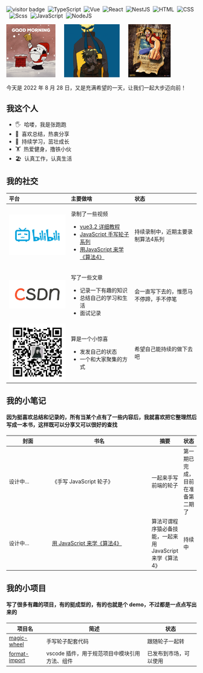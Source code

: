 <img
  src="https://visitor-badge.glitch.me/badge?page_id=zhangpaopao0609"
  alt="visitor badge"
/>&nbsp;&nbsp;<img src="https://img.shields.io/badge/TypeScript-007ACC?style=flat&#38;logo=typescript&#38;logoColor=white" alt="TypeScript"/>&nbsp;&nbsp;<img src="https://img.shields.io/badge/Vue.js-35495E?style=flat&#38;logo=vue.js&#38;logoColor=4FC08" alt="Vue"/>&nbsp;&nbsp;<img src="https://img.shields.io/badge/React-20232A?style=flat&#38;logo=react&#38;logoColor=61DAFB" alt="React"/>&nbsp;&nbsp;<img src="https://img.shields.io/badge/-NestJs-ea2845?style=flat&#38;logo=nestjs&#38;logoColor=white" alt="NestJS"/>&nbsp;&nbsp;<img src="https://img.shields.io/badge/HTML5-E34F26?style=flat&#38;logo=html5&#38;logoColor=white" alt="HTML"/>&nbsp;&nbsp;<img src="https://img.shields.io/badge/CSS3-1572B6?style=flat&#38;logo=css3&#38;logoColor=white" alt="CSS"/>&nbsp;&nbsp;<img src="https://img.shields.io/badge/Sass-CC6699?style=flat&#38;logo=sass&#38;logoColor=white" alt="Scss"/>&nbsp;&nbsp;<img src="https://img.shields.io/badge/JavaScript-F7DF1E?style=flat&#38;logo=javascript&#38;logoColor=black" alt="JavaScript"/>&nbsp;&nbsp;<img src="https://img.shields.io/badge/Node.js-43853D?style=flat&#38;logo=node.js&#38;logoColor=white" alt="NodeJS"/>&nbsp;&nbsp;

<img src="./src/img/love/day.gif" height="140" alt="day" />&nbsp;&nbsp;&nbsp;&nbsp;&nbsp;&nbsp;<img src="./src/img/love/naruto.gif" height="140" alt="naruto" />&nbsp;&nbsp;&nbsp;&nbsp;&nbsp;&nbsp;<img src="./src/img/love/onepiece.gif" height="140" alt="onepiece" />&nbsp;&nbsp;&nbsp;&nbsp;&nbsp;&nbsp;

<div style="display: flex; align-items: center">
  今天是 2022 年 8 月 28 日，又是充满希望的一天，让我们一起大步迈向前！
</div>

<div>
  <h2>我这个人</h2>
  <ul>
    <li>🖐️&nbsp;&nbsp;哈喽，我是张跑跑</li><li>📝&nbsp;&nbsp;喜欢总结，热衷分享</li><li>🌱&nbsp;&nbsp;持续学习，茁壮成长</li><li>🏋️&nbsp;&nbsp;热爱健身，撸铁小伙</li><li>🏖️&nbsp;&nbsp;认真工作，认真生活</li>
  </ul>
</div>

<div>
  <h2>我的社交</h2>
  <table>
    <thead align="left">
      <tr>
        <th width="150">平台</th>
        <th>主要做啥</th>
        <th>状态</th>
      </tr>
    </thead>
    <tbody>
      <tr>
        <td>
          <a href="https://space.bilibili.com/1886509243" target="_blank">
            <img
              style="width: 100%"
              src="./src/img/social/bilibili.jpeg"
              alt="bilibili"
            />
          </a>
        </td>
        <td>
          <p>录制了一些视频</p>
          <ul>
            <li><a href="https://space.bilibili.com/1886509243/channel/collectiondetail?sid=77008&ctype=0" target="_blank">vue3.2 详细教程</a></li><li><a href="https://space.bilibili.com/1886509243/channel/collectiondetail?sid=104738&ctype=0" target="_blank">JavaScript 手写轮子系列</a></li><li><a href="https://space.bilibili.com/1886509243/channel/collectiondetail?sid=607494&ctype=0" target="_blank">用JavaScript 来学《算法4》</a></li>
          </ul>
        </td>
        <td>持续录制中，近期主要录制算法4系列</td>
      </tr><tr>
        <td>
          <a href="https://arrow.blog.csdn.net/" target="_blank">
            <img
              style="width: 100%"
              src="./src/img/social/csdn.webp"
              alt="csdn"
            />
          </a>
        </td>
        <td>
          <p>写了一些文章</p>
          <ul>
            <li>记录一下有趣的知识</li><li>总结自己的学习和生活</li><li>面试记录</li>
          </ul>
        </td>
        <td>会一直写下去的，惟愿马不停蹄，手不停笔</td>
      </tr><tr>
        <td>
          <a href="#" target="_blank">
            <img
              style="width: 100%"
              src="./src/img/social/gzh.jpg"
              alt="gzh"
            />
          </a>
        </td>
        <td>
          <p>算是一个小惊喜</p>
          <ul>
            <li>发发自己的状态</li><li>一个和大家聚集的方式</li>
          </ul>
        </td>
        <td>希望自己能持续的做下去吧</td>
      </tr>
    </tbody>
  </table>
</div>

<div>
  <h2>我的小笔记</h2>
  <h4>
    因为挺喜欢总结和记录的，所有当某个点有了一些内容后，我就喜欢把它整理然后写成一本书，这样既可以分享又可以很好的查找
  </h4>
  <table>
    <thead align="center">
      <tr>
        <th width="100">封面</th>
        <th width="250">书名</th>
        <th>摘要</th>
        <th>状态</th>
      </tr>
    </thead>
    <tbody>
      <tr>
        <td>设计中...</td>
        <td>《手写 JavaScript 轮子》</td>
        <td>一起来手写前端的轮子</td>
        <td>第一期已完成，目前在准备第二期了</td>
      </tr><tr>
        <td>设计中...</td>
        <td><a href="https://alg.linlove.cn/" target="_blank">用 JavaScript 来学《算法4》</a></td>
        <td>算法可谓程序猿必备技能，一起来用 JavaScript 来学《算法4》</td>
        <td>持续中</td>
      </tr>
    </tbody>
  </table>
</div>

<div>
  <h2>我的小项目</h2>
  <h4>
    写了很多有趣的项目，有的挺成型的，有的也就是个 demo，不过都是一点点写出来的
  </h4>
  <table>
    <thead align="center">
      <tr>
        <th>项目名</th>
        <th>简述</th>
        <th>状态</th>
      </tr>
    </thead>
    <tbody>
    <tr>
        <td>
          <a href="https://github.com/zhangpaopao0609/magic-wheel" target="_blank" >
            magic-wheel
          </a>
        </td>
        <td>手写轮子配套代码</td>
        <td>跟随轮子一起转</td>
      </tr><tr>
        <td>
          <a href="https://github.com/zhangpaopao0609/format-import" target="_blank" >
            format-import
          </a>
        </td>
        <td>vscode 插件，用于规范项目中模块引用方法、组件</td>
        <td>已发布到市场，可以使用</td>
      </tr>
    </tbody>
  </table>
</div>
